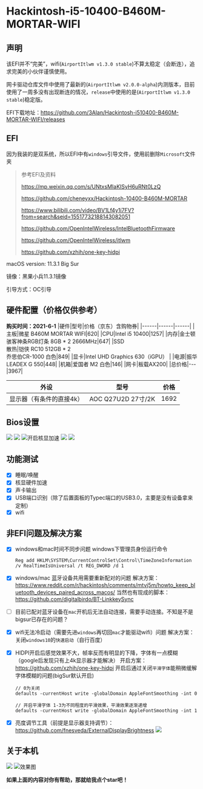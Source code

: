 # Hackintosh-i5-10400-B460M-MORTAR-WIFI

## 声明
该EFI并不“完美”，wifi(`AirportItlwm v1.3.0 stable`)不算太稳定（会断连），追求完美的小伙伴谨慎使用。

网卡驱动仓库文件中使用了最新的(`AirportItlwm v2.0.0-alpha`)内测版本，目前使用了一周多没有出现断连的情况，`release`中使用的是(`AirportItlwm v1.3.0 stable`)稳定版。

EFI下载地址：https://github.com/3Alan/Hackintosh-i510400-B460M-MORTAR-WIFI/releases

## EFI 
因为我装的是双系统，所以EFI中有`windows`引导文件，使用前删除`Microsoft`文件夹

> 参考EFI及资料
> 
> https://mp.weixin.qq.com/s/UNtxsMIaKISyH6uRNt0LzQ
> 
> https://github.com/cheneyxx/Hackintosh-10400-B460M-MORTAR
> 
> https://www.bilibili.com/video/BV1Lf4y1i7FV?from=search&seid=15517732188143082051
> 
> https://github.com/OpenIntelWireless/IntelBluetoothFirmware
> 
> https://github.com/OpenIntelWireless/itlwm
> 
> https://github.com/xzhih/one-key-hidpi

macOS version: 11.3.1 Big Sur

镜像：黑果小兵11.3.1镜像

引导方式：OC引导

## 硬件配置（价格仅供参考）
**购买时间：2021-6-1**
|硬件|型号|价格（京东）含购物券|
|------|------|------|
|主板|微星 B460M MORTAR WIFI|620|
|CPU|Intel i5 10400|1257|
|内存|金士顿骇客神条RGB灯条 8GB * 2 2666MHz|647|
|SSD <br /> 散热|铠侠 RC10 512GB * 2 <br /> 乔思伯CR-1000 白色|849|
|显卡|Intel UHD Graphics 630（iGPU） |
|电源|振华LEADEX G 550|448|
|机箱|爱国者 M2 白色|146|
|网卡|板载AX200|
|总价格|---|3967|

|外设|型号|价格|
|------|------|------|
|显示器（有条件的直接4k）|AOC Q27U2D 27寸/2K|1692|

## Bios设置
![](./images/pic1.png)
![](./images/pic2.png)
![开启核显加速](./images/pic3.png)
![](./images/pic4.png)
![](./images/pic5.png)


## 功能测试
- [x] 睡眠/唤醒
- [x] 核显硬件加速
- [x] 声卡输出
- [x] USB端口识别（除了后置面板的Typec端口的USB3.0，主要是没有设备拿来定制）
- [x] wifi 

## 非EFI问题及解决方案
- [x] windows和mac时间不同步问题
  windows下管理员身份运行命令
  ```
  Reg add HKLM\SYSTEM\CurrentControlSet\Control\TimeZoneInformation /v RealTimeIsUniversal /t REG_DWORD /d 1
  ```
- [x] windows/mac 蓝牙设备共用需要重新配对的问题
  解决方案：https://www.reddit.com/r/hackintosh/comments/mtvj5m/howto_keep_bluetooth_devices_paired_across_macos/ 
  当然也有现成的脚本：https://github.com/digitalbirdo/BT-LinkkeySync
- [ ] 目前已配对蓝牙设备在`mac`开机后无法自动连接，需要手动连接。不知是不是bigsur已存在的问题？
- [x] wifi无法冷启动（需要先进`windows`再切回`mac`才能驱动wifi）问题
  解决方案：关闭`windows10`的`快速启动`（自行百度）
- [x] HIDPI开启后感觉效果不大，帧率反而有明显的下降，字体有一点模糊（google后发现只有上4k显示器才能解决）
  开启方案：https://github.com/xzhih/one-key-hidpi
  开启后通过关闭`平滑字体`能稍微缓解字体模糊的问题(bigSur默认开启)
  ```
  // 0为关闭
  defaults -currentHost write -globalDomain AppleFontSmoothing -int 0

  // 开启平滑字体 1-3为不同程度的平滑效果，平滑效果逐渐递增
  defaults -currentHost write -globalDomain AppleFontSmoothing -int 1
  ```

- [x] 亮度调节工具（前提是显示器支持调节）：https://github.com/fnesveda/ExternalDisplayBrightness
  ![](./images/externalDisplayExternalDisplayBrightness.png)

## 关于本机
![](./images/mac_info.png)
![效果图](./images/1624111106562.png)

**如果上面的内容对你有帮助，那就给我点个star吧！**
